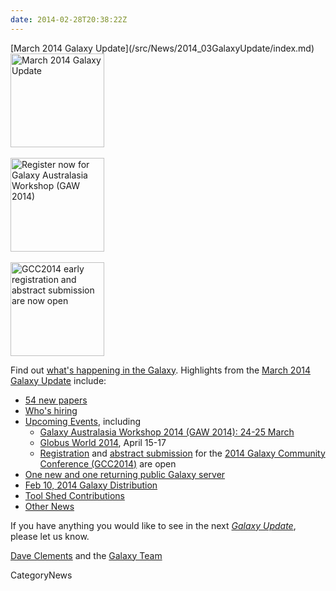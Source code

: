 ```yaml
---
date: 2014-02-28T20:38:22Z
---
```

<div class='newsItemHeader'>[March 2014 Galaxy Update](/src/News/2014_03GalaxyUpdate/index.md)</div>

<div class='right'>
<a href='/GalaxyUpdates/2014_03'><img src='/Images/Logos/GalaxyUpdate200.png' alt='March 2014 Galaxy Update' width=150 /></a>
<br /><br />
<a href='/GalaxyUpdates/2014_03#galaxy-australasia-workshop-2014-24-25-march'><img src='/Images/Logos/GAW2014-200.png' alt='Register now for Galaxy Australasia Workshop (GAW 2014)' width="150" /></a><br /><br />
<a href='/GalaxyUpdates/2014_03#gcc2014-june-30---july-2-baltimore'><img src='/Images/Logos/GCC2014LogoWide200.png' alt='GCC2014 early registration and abstract submission are now open' width="150" /></a>
</div>

Find out [what's happening in the Galaxy](/src/GalaxyUpdates/2014_03/index.md).  Highlights from the [March 2014 Galaxy Update](/src/GalaxyUpdates/2014_03/index.md) include: 

* [54 new papers](/src/GalaxyUpdates/2014_03/index.md#new-papers)
* [Who's hiring](/src/GalaxyUpdates/2014_03/index.md#whos-hiring)
* [Upcoming Events](/src/GalaxyUpdates/2014_03/index.md#events), including
  * [Galaxy Australasia Workshop 2014 (GAW 2014): 24-25 March](/src/GalaxyUpdates/2014_03/index.md#galaxy-australasia-workshop-2014-24-25-march)
  * [Globus World 2014](/src/GalaxyUpdates/2014_03/index.md#globus-world-2014), April 15-17
  * [Registration](/src/GalaxyUpdates/2014_03/index.md#registration-is-open) and [abstract submission](/src/GalaxyUpdates/2014_03/index.md#abstract-submission-is-open) for the [2014 Galaxy Community Conference (GCC2014)](/src/GalaxyUpdates/2014_03/index.md#gcc2014-june-30---july-2-baltimore) are open
* [One new and one returning public Galaxy server](/src/GalaxyUpdates/2014_03/index.md#new-public-servers)
* [Feb 10, 2014 Galaxy Distribution](/src/GalaxyUpdates/2014_03/index.md#galaxy-distributions)
* [Tool Shed Contributions](/src/GalaxyUpdates/2014_03/index.md#toolshed-contributions) 
* [Other News](/src/GalaxyUpdates/2014_03/index.md#other-news)

If you have anything you would like to see in the next *[Galaxy Update](/src/GalaxyUpdates/index.md)*, please let us know.

[Dave Clements](/src/DaveClements/index.md) and the [Galaxy Team](/src/GalaxyTeam/index.md)


CategoryNews
